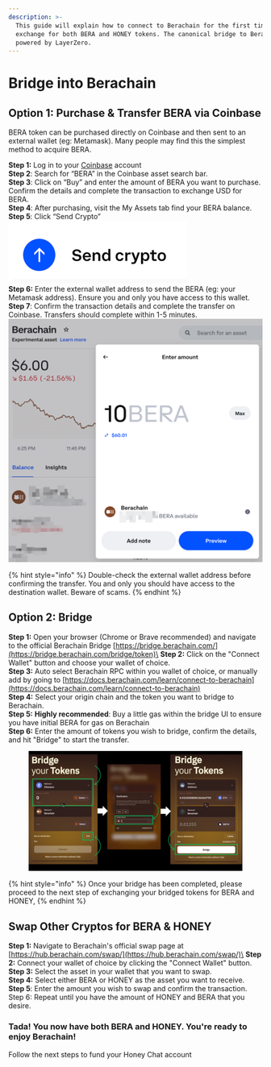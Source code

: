 ```yaml
---
description: >-
  This guide will explain how to connect to Berachain for the first time, and to
  exchange for both BERA and HONEY tokens. The canonical bridge to Berachain is
  powered by LayerZero.
---
```


# Bridge into Berachain

## Option 1: Purchase & Transfer BERA via Coinbase

BERA token can be purchased directly on Coinbase and then sent to an external wallet (eg: Metamask). Many people may find this the simplest method to acquire BERA.

**Step 1:** Log in to your [Coinbase](https://www.coinbase.com/) account\
**Step 2**: Search for “BERA” in the Coinbase asset search bar. \
**Step 3**: Click on “Buy” and enter the amount of BERA you want to purchase. Confirm the details and complete the transaction to exchange USD for BERA.\
**Step 4**: After purchasing, visit the My Assets tab find your BERA balance.\
**Step 5**: Click “Send Crypto” <img src="../../.gitbook/assets/image (2).png" alt="" data-size="line">\
**Step 6:** Enter the external wallet address to send the BERA (eg: your Metamask address). Ensure you and only you have access to this wallet.\
**Step 7**: Confirm the transaction details and complete the transfer on Coinbase. Transfers should complete within 1-5 minutes.\
![](<../../.gitbook/assets/image (1).png>)

{% hint style="info" %}
Double-check the external wallet address before confirming the transfer. You and only you should have access to the destination wallet. Beware of scams.
{% endhint %}



## Option 2: Bridge

**Step 1:** Open your browser (Chrome or Brave recommended) and navigate to the official Berachain Bridge [https://bridge.berachain.com/](https://bridge.berachain.com/bridge/token)\
**Step 2:** Click on the "Connect Wallet" button and choose your wallet of choice.\
**Step 3:** Auto select Berachain RPC within you wallet of choice, or manually add by going to [https://docs.berachain.com/learn/connect-to-berachain](https://docs.berachain.com/learn/connect-to-berachain) \
**Step 4:** Select your origin chain and the token you want to bridge to Berachain.\
**Step 5:** **Highly recommended**: Buy a little gas within the bridge UI to ensure you have initial BERA for gas on Berachain\
**Step 6:** Enter the amount of tokens you wish to bridge, confirm the details, and hit "Bridge" to start the transfer.

<figure><img src="../../.gitbook/assets/Honey Chat Test (15).png" alt=""><figcaption></figcaption></figure>

{% hint style="info" %}
Once your bridge has been completed, please proceed to the next step of exchanging your bridged tokens for BERA and HONEY,
{% endhint %}

## Swap Other Cryptos for BERA & HONEY

**Step 1:** Navigate to Berachain's official swap page at [https://hub.berachain.com/swap/](https://hub.berachain.com/swap/)\
**Step 2:** Connect your wallet of choice by clicking the "Connect Wallet" button.\
**Step 3:** Select the asset in your wallet that you want to swap.\
**Step 4:** Select either BERA or HONEY as the asset you want to receive.\
**Step 5**: Enter the amount you wish to swap and confirm the transaction.\
Step 6: Repeat until you have the amount of HONEY and BERA that you desire.

### Tada! You now have both BERA and HONEY. You're ready to enjoy Berachain!

Follow the next steps to fund your Honey Chat account



